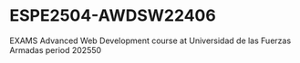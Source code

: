 # ESPE2504-AWDSW22406
EXAMS
Advanced Web Development course at Universidad de las Fuerzas Armadas period 202550
